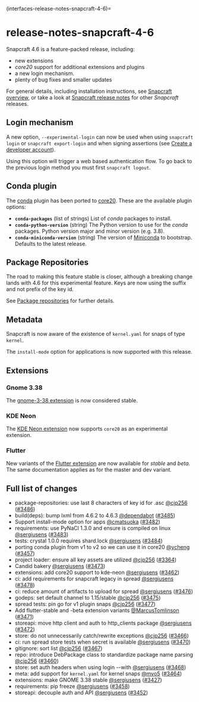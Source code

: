 (interfaces-release-notes-snapcraft-4-6)=
# release-notes-snapcraft-4-6

Snapcraft 4.6 is a feature-packed release, including:
- new extensions
-  _core20_ support for additional extensions and plugins
- a new login mechanism.
- plenty of bug fixes and smaller updates

For general details, including installation instructions, see [Snapcraft overview](https://snapcraft.io/docs/snapcraft-overview), or take a look at [Snapcraft release notes](https://snapcraft.io/docs/snapcraft-release-notes) for other *Snapcraft* releases.

## Login mechanism

A new option, `--experimental-login` can now be used when using `snapcraft login` or `snapcraft export-login` and when signing assertions (see [Create a developer account](/interfaces/creating-your-developer-account)).

Using this option will trigger a web based authentication flow. To go back to the previous login method you must first `snapcraft logout`.

## Conda plugin

The [conda](/) plugin has been ported to [core20](/interfaces/base-snaps). These are the available plugin options:

* **`conda-packages`** (list of strings)
List of *conda* packages to install.
* **`conda-python-version`** (string)
The Python version to use for the *conda* packages.
 Python version major and minor version (e.g. 3.8).
* **`conda-miniconda-version`** (string)
The version of [Miniconda](https://docs.conda.io/en/latest/miniconda.html) to bootstrap.
Defaults to the latest release.


## Package Repositories

The road to making this feature stable is closer, although a breaking change lands with 4.6 for this experimental feature. Keys are now using the suffix and not prefix of the key id.

See [Package repositories](/interfaces/package-repositories) for further details.

## Metadata

Snapcraft is now aware of the existence of `kernel.yaml` for snaps of type `kernel`.

The `install-mode` option for applications is now supported with this release.

## Extensions


### Gnome 3.38

The [gnome-3-38 extension](/interfaces/gnome-3-38-extension) is now considered stable.

### KDE Neon


The [KDE Neon extension](/interfaces/kde-neon-extension) now supports `core20` as an experimental extension.

### Flutter


New variants of the [Flutter extension](/) are now available for _stable_ and _beta_. The same documentation applies as for the master and dev variant.

Full list of changes
--------------------

-   package-repositories: use last 8 characters of key id for .asc [@cjp256](https://github.com/cjp256) ([#3486](https://github.com/snapcore/snapcraft/pull/3486))
-   build(deps): bump lxml from 4.6.2 to 4.6.3 [@dependabot](https://github.com/dependabot) ([#3485](https://github.com/snapcore/snapcraft/pull/3485))
-   Support install-mode option for apps [@cmatsuoka](https://github.com/cmatsuoka) ([#3482](https://github.com/snapcore/snapcraft/pull/3482))
-   requirements: use PyNaCl 1.3.0 and ensure is compiled on linux [@sergiusens](https://github.com/sergiusens) ([#3483](https://github.com/snapcore/snapcraft/pull/3483))
-   tests: crystal 1.0.0 requires shard.lock [@sergiusens](https://github.com/sergiusens) ([#3484](https://github.com/snapcore/snapcraft/pull/3484))
-   porting conda plugin from v1 to v2 so we can use it in core20 [@ycheng](https://github.com/ycheng) ([#3457](https://github.com/snapcore/snapcraft/pull/3457))
-   project loader: ensure all key assets are utilized [@cjp256](https://github.com/cjp256) ([#3364](https://github.com/snapcore/snapcraft/pull/3364))
-   Candid bakery [@sergiusens](https://github.com/sergiusens) ([#3473](https://github.com/snapcore/snapcraft/pull/3473))
-   extensions: add core20 support to kde-neon [@sergiusens](https://github.com/sergiusens) ([#3462](https://github.com/snapcore/snapcraft/pull/3462))
-   ci: add requirements for snapcraft legacy in spread [@sergiusens](https://github.com/sergiusens) ([#3478](https://github.com/snapcore/snapcraft/pull/3478))
-   ci: reduce amount of artifacts to upload for spread [@sergiusens](https://github.com/sergiusens) ([#3476](https://github.com/snapcore/snapcraft/pull/3476))
-   godeps: set default channel to 1.15/stable [@cjp256](https://github.com/cjp256) ([#3475](https://github.com/snapcore/snapcraft/pull/3475))
-   spread tests: pin go for v1 plugin snaps [@cjp256](https://github.com/cjp256) ([#3477](https://github.com/snapcore/snapcraft/pull/3477))
-   Add flutter-stable and -beta extension variants [@MarcusTomlinson](https://github.com/MarcusTomlinson) ([#3471](https://github.com/snapcore/snapcraft/pull/3471))
-   storeapi: move http client and auth to http_clients package [@sergiusens](https://github.com/sergiusens) ([#3472](https://github.com/snapcore/snapcraft/pull/3472))
-   store: do not unnecessarily catch/rewrite exceptions [@cjp256](https://github.com/cjp256) ([#3466](https://github.com/snapcore/snapcraft/pull/3466))
-   ci: run spread store tests when secret is available [@sergiusens](https://github.com/sergiusens) ([#3470](https://github.com/snapcore/snapcraft/pull/3470))
-   gitignore: sort list [@cjp256](https://github.com/cjp256) ([#3467](https://github.com/snapcore/snapcraft/pull/3467))
-   repo: introduce DebPackage class to standardize package name parsing [@cjp256](https://github.com/cjp256) ([#3460](https://github.com/snapcore/snapcraft/pull/3460))
-   store: set auth headers when using login --with [@sergiusens](https://github.com/sergiusens) ([#3468](https://github.com/snapcore/snapcraft/pull/3468))
-   meta: add support for `kernel.yaml` for kernel snaps [@mvo5](https://github.com/mvo5) ([#3464](https://github.com/snapcore/snapcraft/pull/3464))
-   extensions: make GNOME 3.38 stable [@sergiusens](https://github.com/sergiusens) ([#3427](https://github.com/snapcore/snapcraft/pull/3427))
-   requirements: pip freeze [@sergiusens](https://github.com/sergiusens) ([#3458](https://github.com/snapcore/snapcraft/pull/3458))
-   storeapi: decouple auth and API [@sergiusens](https://github.com/sergiusens) ([#3452](https://github.com/snapcore/snapcraft/pull/3452))

